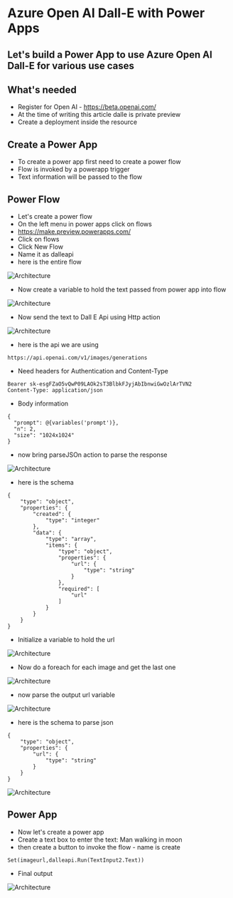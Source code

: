 # Azure Open AI Dall-E with Power Apps

## Let's build a Power App to use Azure Open AI Dall-E for various use cases

## What's needed

- Register for Open AI - https://beta.openai.com/
- At the time of writing this article dalle is private preview
- Create a deployment inside the resource

## Create a Power App

- To create a power app first need to create a power flow
- Flow is invoked by a powerapp trigger
- Text information will be passed to the flow

## Power Flow

- Let's create a power flow
- On the left menu in power apps click on flows
- https://make.preview.powerapps.com/
- Click on flows
- Click New Flow
- Name it as dalleapi
- here is the entire flow

![Architecture](https://github.com/balakreshnan/Samples2023/blob/main/AzureAI/images/dalle1.jpg "Architecture")

- Now create a variable to hold the text passed from power app into flow

![Architecture](https://github.com/balakreshnan/Samples2023/blob/main/AzureAI/images/dalle3.jpg "Architecture")

- Now send the text to Dall E Api using Http action

![Architecture](https://github.com/balakreshnan/Samples2023/blob/main/AzureAI/images/dalle4.jpg "Architecture")

- here is the api we are using

```
https://api.openai.com/v1/images/generations
```

- Need headers for Authentication and Content-Type

```
Bearer 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
Content-Type: application/json
```

- Body information

```
{
  "prompt": @{variables('prompt')},
  "n": 2,
  "size": "1024x1024"
}
```

- now bring parseJSOn action to parse the response

![Architecture](https://github.com/balakreshnan/Samples2023/blob/main/AzureAI/images/dalle5.jpg "Architecture")

- here is the schema

```
{
    "type": "object",
    "properties": {
        "created": {
            "type": "integer"
        },
        "data": {
            "type": "array",
            "items": {
                "type": "object",
                "properties": {
                    "url": {
                        "type": "string"
                    }
                },
                "required": [
                    "url"
                ]
            }
        }
    }
}
```

- Initialize a variable to hold the url

![Architecture](https://github.com/balakreshnan/Samples2023/blob/main/AzureAI/images/dalle6.jpg "Architecture")

- Now do a foreach for each image and get the last one

![Architecture](https://github.com/balakreshnan/Samples2023/blob/main/AzureAI/images/dalle7.jpg "Architecture")

- now parse the output url variable

![Architecture](https://github.com/balakreshnan/Samples2023/blob/main/AzureAI/images/dalle8.jpg "Architecture")

- here is the schema to parse json

```
{
    "type": "object",
    "properties": {
        "url": {
            "type": "string"
        }
    }
}
```

![Architecture](https://github.com/balakreshnan/Samples2023/blob/main/AzureAI/images/dalle9.jpg "Architecture")

## Power App

- Now let's create a power app
- Create a text box to enter the text: Man walking in moon
- then create a button to invoke the flow - name is create

```
Set(imageurl,dalleapi.Run(TextInput2.Text))
```

- Final output

![Architecture](https://github.com/balakreshnan/Samples2023/blob/main/AzureAI/images/dalle2.jpg "Architecture")